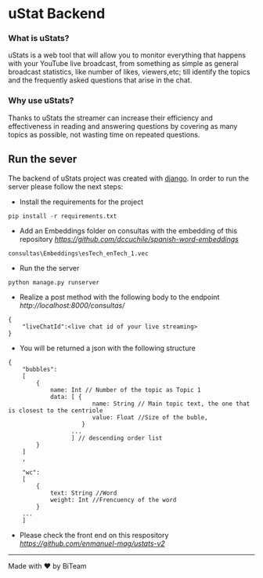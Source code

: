 # uStat Backend #

### What is uStats? ###
uStats is a web tool that will allow you to monitor everything that happens with your YouTube live broadcast, from something as simple as general broadcast statistics, like number of likes, viewers,etc; till identify the topics and the frequently asked questions that arise in the chat.
### Why use uStats? ###
Thanks to uStats the streamer can increase their efficiency and effectiveness in reading and answering questions by covering as many topics as possible, not wasting time on repeated questions.

## Run the sever ## 
The backend of uStats project was created with [django](https://www.djangoproject.com/). In order to run the server please follow the next steps:


* Install the requirements for the project 
```
pip install -r requirements.txt
```
* Add an Embeddings folder on consultas with the embedding of this repository
*https://github.com/dccuchile/spanish-word-embeddings*
```
consultas\Embeddings\esTech_enTech_1.vec
```
* Run the the server
```
python manage.py runserver
```
* Realize a post method with the following body to the endpoint *http://localhost:8000/consultas/*
```
{
    "liveChatId":<live chat id of your live streaming>
}    
```
* You will be returned a json with the following structure

```
{
    "bubbles":
    [
        {
            name: Int // Number of the topic as Topic 1
            data: [ {
                        name: String // Main topic text, the one that is closest to the centriole
                        value: Float //Size of the buble,
                     }
                  ...
                  ] // descending order list
        }
    ]
    ,

    "wc":
    [	 
        {
            text: String //Word
            weight: Int //Frencuency of the word
        }
    ...
    ]  
```

* Please check the front end on this respository *https://github.com/enmanuel-mag/ustats-v2*
---
Made with ❤ by BiTeam
